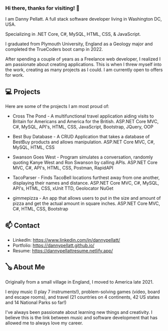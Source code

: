 ### Hi there, thanks for visiting! 👋

I am Danny Pellatt. A full stack software developer living in Washington DC, USA. 

Specializing in .NET Core, C#, MySQL, HTML, CSS, & JavaScript.

I graduated from Plymouth University, England as a Geology major and completed the TrueCoders boot camp in 2022. 

After spending a couple of years as a Freelance web developer, I realized I am passionate about creating applications. This is when I threw myself into the work, creating as many projects as I could. I am currently open to offers for work.


## 💻 Projects

Here are some of the projects I am most proud of:

- Cross The Pond - A multifunctional travel application aiding visits to Britain for Americans and America for the British.
  ASP.NET Core MVC, C#, MySQL, API's, HTML, CSS, JavaScript, Bootstrap, JQuery, OOP
  
- Best Buy Database - A CRUD Application that takes a database of BestBuy products and allows manipulation.
  ASP.NET Core MVC, C#, MySQL, HTML, CSS
  
- Swanson Goes West - Program simulates a conversation, randomly quoting Kanye West and Ron Swanson by calling APIs.
  ASP.NET Core MVC, C#, API's, HTML, CSS, Postman, RapidAPI
  
- TacoParser - Finds TacoBell locations furthest away from one another, displaying their names and distance.
  ASP.NET Core MVC, C#, MySQL, API's, HTML, CSS, xUnit TTD, Geolocator NuGet
  
- gimmepizza - An app that allows users to put in the size and amount of pizza and get the actual amount in square inches.
  ASP.NET Core MVC, C#, HTML, CSS, Bootstrap


## 📫 Contact

- LinkedIn: https://www.linkedin.com/in/dannypellatt/
- Portfolio: https://dannypellatt.github.io/
- Resume: https://dannypellattresume.netlify.app/


## 🪕 About Me

Originally from a small village in England, I moved to America late 2021. 

I enjoy music (I play 7 instruments!), problem-solving games (video, board and escape rooms), and travel (21 countries on 4 continents, 42 US states and 14 National Parks so far!)

I've always been passionate about learning new things and creativity. I believe this is the link between music and software development that has allowed me to always love my career.
